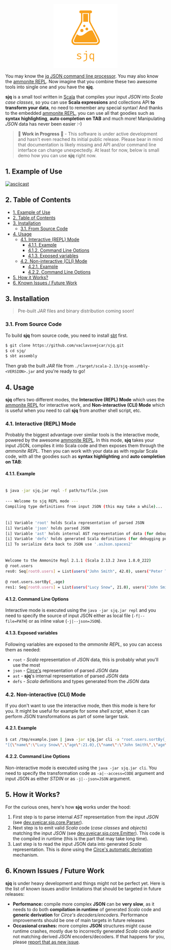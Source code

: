 <p align="center"><img src ="https://github.com/vaclavsvejcar/sjq/raw/master/doc/assets/logo.png" width="200" /></p>

You may know the [jq JSON command line processor][web:jq]. You may also know the [ammonite REPL][web:ammonite-repl]. Now imagine that you combine these two awesome tools into single one and you have the __sjq__.

__sjq__ is a small tool written in [Scala][web:scala] that compiles your input _JSON_ into _Scala case classes_, so you can use __Scala expressions__ and collections API __to transform your data__, no need to remember any special syntax! And thanks to the embedded [ammonite REPL][web:ammonite-repl], you can use all that goodies such as __syntax highlighting__, __auto completion on TAB__ and much more! Manipulating _JSON_ data has never been easier :-)

> 🚧 __Work in Progress__ 🚧 - This software is under active development and hasn't even reached its initial public release. Please bear in mind that documentation is likely missing and API and/or command line interface can change unexpectedly. At least for now, below is small demo how you can use __sjq__ right now.

## 1. Example of Use
[![asciicast](https://asciinema.org/a/xRAifzwiJ961vYO6wpoq78Z3s.svg)](https://asciinema.org/a/xRAifzwiJ961vYO6wpoq78Z3s)
## 2. Table of Contents
<!-- TOC -->

- [1. Example of Use](#1-example-of-use)
- [2. Table of Contents](#2-table-of-contents)
- [3. Installation](#3-installation)
    - [3.1. From Source Code](#31-from-source-code)
- [4. Usage](#4-usage)
    - [4.1. Interactive (REPL) Mode](#41-interactive-repl-mode)
        - [4.1.1. Example](#411-example)
        - [4.1.2. Command Line Options](#412-command-line-options)
        - [4.1.3. Exposed variables](#413-exposed-variables)
    - [4.2. Non-interactive (CLI) Mode](#42-non-interactive-cli-mode)
        - [4.2.1. Example](#421-example)
        - [4.2.2. Command Line Options](#422-command-line-options)
- [5. How it Works?](#5-how-it-works)
- [6. Known Issues / Future Work](#6-known-issues--future-work)

<!-- /TOC -->

## 3. Installation

> Pre-built _JAR_ files and binary distribution coming soon!

### 3.1. From Source Code
To build __sjq__ from source code, you need to install [sbt][web:sbt] first.

```sh
$ git clone https://github.com/vaclavsvejcar/sjq.git
$ cd sjq/
$ sbt assembly
```

Then grab the built _JAR_ file from `./target/scala-2.13/sjq-assembly-<VERSION>.jar` and you're ready to go!

## 4. Usage
__sjq__ offers two different modes, the __Interactive (REPL) Mode__ which uses the [ammonite REPL][web:ammonite-repl] for interactive work, and __Non-interactive (CLI) Mode__ which is useful when you need to call __sjq__ from another shell script, etc.

### 4.1. Interactive (REPL) Mode
Probably the biggest advantage over similar tools is the interactive mode, powered by the awesome [ammonite REPL][web:ammonite-repl]. In this mode, __sjq__ takes your input JSON, compiles it into Scala code and then exposes them through the _ammonite REPL_. Then you can work with your data as with regular Scala code, with all the goodies such as __syntax highlighting__ and __auto completion on TAB__:

#### 4.1.1. Example

```sh

$ java -jar sjq.jar repl -f path/to/file.json

--- Welcome to sjq REPL mode ---
Compiling type definitions from input JSON (this may take a while)...


[i] Variable 'root' holds Scala representation of parsed JSON
[i] Variable 'json' holds parsed JSON
[i] Variable 'ast' holds internal AST representation of data (for debugging purposes)
[i] Variable 'defs' holds generated Scala definitions (for debugging purposes)
[i] To serialize data back to JSON use '.asJson.spaces2'


Welcome to the Ammonite Repl 2.1.1 (Scala 2.13.2 Java 1.8.0_222)
@ root.users 
res0: Seq[root0.users] = List(users("John Smith", 42.0), users("Peter Taylor", 67.0), users("Lucy Snow", 21.0))

@ root.users.sortBy(_.age) 
res1: Seq[root0.users] = List(users("Lucy Snow", 21.0), users("John Smith", 42.0), users("Peter Taylor", 67.0))
```

#### 4.1.2. Command Line Options
Interactive mode is executed using the `java -jar sjq.jar repl` and you need to specify the source of input JSON either as local file (`-f|--file=PATH`) or as inline value (`-j|--json=JSON`).

#### 4.1.3. Exposed variables
Following variables are exposed to the _ammonite REPL_, so you can access them as needed:

- `root` - _Scala_ representation of _JSON_ data, this is probably what you'll use the most
- `json` - [Circe's][web:circe] representation of parsed _JSON_ data
- `ast` - __sjq__'s internal representation of parsed _JSON_ data
- `defs` - _Scala_ definitions and types generated from the _JSON_ data

### 4.2. Non-interactive (CLI) Mode
If you don't want to use the interactive mode, then this mode is here for you. It might be useful for example for some _shell script_, when it can perform JSON transformations as part of some larger task.

#### 4.2.1. Example
```sh
$ cat /tmp/example.json | java -jar sjq.jar cli -a "root.users.sortBy(_.age).asJson.noSpaces"                                                                    
"[{\"name\":\"Lucy Snow\",\"age\":21.0},{\"name\":\"John Smith\",\"age\":42.0},{\"name\":\"Peter Taylor\",\"age\":67.0}]"
```

#### 4.2.2. Command Line Options
Non-interactive mode is executed using the `java -jar sjq.jar cli`. You need to specify the transformation code as `-a|--access=CODE` argument and input JSON as either _STDIN_ or as `-j|--json=JSON` argument.


## 5. How it Works?
For the curious ones, here's how __sjq__ works under the hood:

1. First step is to parse internal _AST_ representation from the input _JSON_ (see [dev.svejcar.sjq.core.Parser][meta:file/Parser]).
1. Next step is to emit valid _Scala_ code (_case classes_ and _objects_) matching the input _JSON_ (see [dev.svejcar.sjq.core.Emitter][meta:file/Emitter]). This code is the compiled in runtime (this is the part that may take long time).
1. Last step is to read the input JSON data into generated _Scala_ representation. This is done using the [Circe's automatic derivation][web:circe/auto-derivation] mechanism.

## 6. Known Issues / Future Work
__sjq__ is under heavy development and things might not be perfect yet. Here is the list of known issues and/or limitations that should be targeted in future releases:

- __Performance:__ compile more complex __JSON__ can be __very slow__, as it needs to do both __compilation in runtime__ of generated _Scala_ code and __generic derivation__ for _Circe's decoders/encoders_. Performance improvements should be one of main targets in future releases
- __Occasional crashes:__ more complex __JSON__ structures might cause runtime crashes, mostly due to incorrectly generated _Scala_ code and/or not matching derived _JSON_ encoders/decoders. If that happens for you, please [report that as new issue][meta:issues].


[meta:file/Emitter]: https://github.com/vaclavsvejcar/sjq/blob/master/src/main/scala/dev/svejcar/sjq/core/Emitter.scala
[meta:file/Parser]: https://github.com/vaclavsvejcar/sjq/blob/master/src/main/scala/dev/svejcar/sjq/core/Parser.scala
[meta:file/Sanitizer]: https://github.com/vaclavsvejcar/sjq/blob/master/src/main/scala/dev/svejcar/sjq/core/Sanitizer.scala
[meta:issues]: https://github.com/vaclavsvejcar/sjq/issues
[web:ammonite-repl]: https://ammonite.io/#Ammonite-REPL
[web:circe]: https://circe.github.io/
[web:circe/auto-derivation]: https://circe.github.io/circe/codecs/auto-derivation.html
[web:jq]: https://stedolan.github.io/jq/
[web:sbt]: https://www.scala-sbt.org/
[web:scala]: https://www.scala-lang.org
